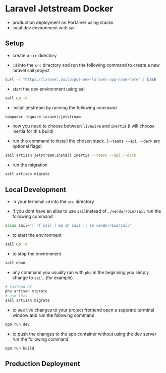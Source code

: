 # Laravel Jetstream Docker 

* production deployment on Portainer using stacks
* local dev environment with sail

## Setup

- create a `src` directory 

- `cd` into the `src` directory and run the following command to create a new laravel sail project
```bash
curl -s "https://laravel.build/put-new-laravel-app-name-here" | bash
```

- start the dev environment using sail
```bash
sail up -d
```

- install jetstream by running the following command
```bash
composer require laravel/jetstream
```

- now you need to choose between `livewire` and `inertia` (i will choose inertia for this build)

- run this command to install the chosen stack. (`--teams --api --dark` are optional flags)
```bash
sail artisan jetstream:install inertia --teams --api --dark
```

- run the migration 
```bash
sail artisan migrate
```

## Local Development

- in your terminal `cd` into the `src` directory

- if you dont have an alias to use `sail`instead of `./vendor/bin/sail` run the following command
```bash
alias sail='[ -f sail ] && sh sail || sh vendor/bin/sail'
```

- to start the environment
```bash
sail up -d
```

- to stop the environment
```bash
sail down
```

- any command you usually run with `php` in the beginning you simply change to `sail`. (for example)
```bash
# instead of
php artisan migrate
# use this
sail artisan migrate
```

- to see live changes to your project frontend open a seperate terminal window and run the following command
```bash
npm run dev
```

- to push the changes to the app container without using the dev server run the following command
```bash
npm run build
```

## Production Deployment